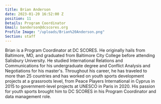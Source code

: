 ```yaml
---
title: Brian Anderson
date: 2023-01-20 16:52:00 Z
position: 11
Details: Program Coordinator
Email: banderson@dcscores.org
Profile Image: "/uploads/Brian%20Anderson.png"
Section: staff
---
```


Brian is a Program Coordinator at DC SCORES. He originally hails from Baltimore, MD, and graduated from Baltimore City College before attending Salisbury University. He studied International Relations and Communications for his undergraduate degree and Conflict Analysis and Negotiations for his master's. Throughout his career, he has traveled to more than 25 countries and has worked on youth sports development projects at a grassroots level, from Peace Players International in Cyprus in 2015 to government-level projects at UNESCO in Paris in 2020. His passion for youth sports brought him to DC SCORES in his Program Coordinator and data management role.
